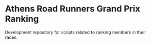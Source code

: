 # Athens Road Runners Grand Prix Ranking

Development repository for scripts related to ranking members in their races.
